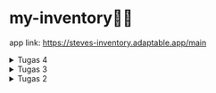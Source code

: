 # my-inventory🌻🌼
app link: https://steves-inventory.adaptable.app/main

<details>
<summary>Tugas 4</summary>

#### Implementasi Autentikasi, Session, dan Cookies pada Django
**Apa itu Django UserCreationForm, dan jelaskan apa kelebihan dan kekurangannya?**  
Django UserCreationForm adalah tool yang dapat membuat login pengguna dengan cara mengimpor authentication modul pada django. UserCreationForm ini digunakan untuk membuat user baru dalam sebuah aplikasi django dengan sebuah form. UserCreationForm juga merupakan sebuat template untuk membuat user yang memiliki tiga input, yaitu username, password1, dan password2 (yang digunakan untuk konfirmasi kata sandi). Didalamnya juga sudah terdapat authentikasi agar semua input yang diberikan oleh user adalah valid.  
Kelebihan:  
- Mudah digunakan  
- Efisiensi waktu  

Kekurangan:  
- Tampilan default yang kurang sesuai untuk pengguna  
- Terbatas untuk validasi yang kompleks

**Apa perbedaan antara autentikasi dan otorisasi dalam konteks Django, dan mengapa keduanya penting?**  
Autentikasi yaitu proses dimana Django memverifikasi seorang user adalah benar user dari aplikasi tersebut, sementara otorisasi yaitu proses dimana Django memberikan izin/menentukan izin apa yang bisa dilakukan oleh pengguna yang telah terautentikasi.  
Autentikasi dan otorisasi dalam Django sangat penting karena keduanya berperan dalam menjaga keamanan dan perlindungan data dalam aplikasi web. Dengan memadukan autentikasi dan otorisasi yang sesuai, kita dapat menjaga tingkat keamanan, mengendalikan hak akses, melindungi privasi pengguna, dan bahkan dapat mendeteksi pelaku jika terjadi suatu penyalahgunaan aplikasi.

**Apa itu cookies dalam konteks aplikasi web, dan bagaimana Django menggunakan cookies untuk mengelola data sesi pengguna?**


</details>

<details>
<summary>Tugas 3</summary>

#### Form dan Data Delivery

**Apa perbedaan antara form POST dan form GET dalam Django?**
Method GET dan POST digunakan untuk mengirim data dari client ke server dalam HTTP, tetapi perbedaan utama antara keduanya adalah bahwa method GET membawa parameter permintaan yang ditambahkan dalam string URLnya, sedangkan POST membawa parameter permintaan dalam body, yang membuatnya lebih aman dalam pengiriman data dari client ke server.  
contoh:  
GET = https://www.google.com/search?q=<b>whats+get+method</b>..  
POST = https://www.dummyweb.com/submit-form

**Apa perbedaan utama antara XML, JSON, dan HTML dalam konteks pengiriman data?**
* **XML**  
XML adalah markup language yang diguankan untuk menyimpan dan mengirimkan data. XML didefinisikan sebagai aturan untuk mengubah dokumen menjadi sebuah kode yang dapat dibaca oleh mesin dan juga manusia. XML memiliki fleksibilitas yang tinggi karena dapat digunakan untuk mendefinisikan tipe data yang bebas. XML menggunakan sintaks yang berbasis tag dengan elemen yang diapit oleh tanda kurung sudut (<>).  

* **JSON**  
Berbeda dari XML, JSON merupakan format file berbasis teks yang mudah dibaca oleh manusia yang umumnya digunakan dalam proses pertukaran data antara server dan client. JSON menggunakan sintaksis yang berbasis objek dengan pasangan nama-nilai yang diapit oleh kurung kurawal {} seperti dictionary pada python. JSON digunakan secara luas dalam pengembangan web untuk pertukaran data antara server dan klien.  

* **HTML**  
Sama seperti XML, HTML adalah markup language yang digunakan untuk membuat halaman website dan aplikasi web. HTML biasanya digunakan dalam pembuatan tampilan dan struktur halaman web dan memiliki aturan yang lebih terbatas dibandingkan dengan XML dan JSON. HTML menggunakan sintaksis yang mirip dengan XML, tetapi memiliki tujuan yang berbeda dan penamaan tipe data lebih terbatas.  

**Mengapa JSON sering digunakan dalam pertukaran data antara aplikasi web modern?**  
JSON sering digunakan dalam pertukaran data karena dapat mempermudah proses pertukaran data dan mengolah proses data pada web. JSON memiliki format teks yang ringan dan memiliki format data yang mudah diurai tanpa perlu menulis banyak kode dalam berbagai bahasa pemrograman yang berbeda. Hal ini menjadikan JSON sangat efisien dalam mentransfer dan menggunakan data tidak seperti pada XML.

**Jelaskan bagaimana cara kamu mengimplementasikan checklist di atas secara step-by-step**  
1.  Membuat input form untuk menambahkan objek model pada app sebelumnya.
    *   Membuat file `forms.py` untuk menyimpan forms code dengan mengimport `ModelForm`
    *   Menambahkan class `ItemForm` yang akan menerima input dari user dan ditambahkan ke model `Item`
    *   Membuat function `create_item` pada `views.py` untuk memproses hasil input yang user berikan. 
    *   Menambahkan path url `create_item` agar bisa menampilkan `create_item.html` dan menjalankan fungsi `create_item`
  
2. Menambahkan 5 fungsi views untuk melihat objek yang sudah ditambahkan dalam format HTML, XML, JSON, XML by ID, dan JSON by ID.
    *   Pada `views.py` dalam direktori `main`, import `HttpResponse` dan `Serializer` yang digunakan untuk mentranslate objek model menjadi format yang diinginkan dan ditampilkan pada web.
    *   Membuat function yang menerima input dari user, mengambil data dari model dan mengembalikan HTTP Response dengan data yang sudah diubah ke format yang diinginkan   

    ```ruby
        def show_xml(request):
    data = Item.objects.all()
    return HttpResponse(serializers.serialize("xml", data), content_type="application/xml")

    def show_json(request):
        data = Item.objects.all()
        return HttpResponse(serializers.serialize("json", data), content_type="application/json")
    ```
    *   Jika request membutuhkan `id`, masukkan parameter `id` yang dimuat pada variabel ke dalam fungsi, dan data akan difilter sesuai `id` yang dinput yang terdapat pada variable `pk` pada model.   

    ```ruby
    def show_xml_by_id(request, id):
        data = Item.objects.filter(pk=id)
        return HttpResponse(serializers.serialize("xml", data), content_type="application/xml")

    def show_json_by_id(request, id):
        data = Item.objects.filter(pk=id)
        return HttpResponse(serializers.serialize("json", data), content_type="application/json")
    ```

    *   Menampilkan isi form pada file `main.html` dengan menyisipkan code pada tag `{%block content %}`
    ```ruby
        {% for product in products %}
            <tr>
                <td>{{product.name}}</td>
                <td>{{product.price}}</td>
                <td>{{product.description}}</td>
                <td>{{product.date_added}}</td>
            </tr>
        {% endfor %}
    ```


3. Membuat routing URL untuk masing-masing views yang telah ditambahkan pada poin 2.
    *   Buat path dalam `urls.py` dalam direktori `main` untuk menampilkan respons dari function yang dibuat.  

    ```ruby
        path('xml/', show_xml, name='show_xml'), 
        path('json/', show_json, name='show_json'), 
    ```
    *   Pada request yang membutuhkan `id`, masukkan variable `id` yang akan dicari ke dalam endpoint tersebut.  

    ```ruby
        path('xml/<int:id>/', show_xml_by_id, name='show_xml_by_id'),
        path('json/<int:id>/', show_json_by_id, name='show_json_by_id'), 
    ```
**Postman**  
*<b>HTML</b>
![image](https://github.com/nadriha/my-inventory/assets/116888619/9586608a-434e-4582-9e6b-93f7dec75b56)
* <b>JSON</b>
![image](https://github.com/nadriha/my-inventory/assets/116888619/9dd8d41b-2fed-4c66-97db-54cc3fe7a16e)
* <b>XML</b>
![image](https://github.com/nadriha/my-inventory/assets/116888619/b2ebcc9d-524d-44c5-9636-bc6b1b9eb5f6)
* <b>JSON by ID</b>
![image](https://github.com/nadriha/my-inventory/assets/116888619/99bca72b-e2c2-4ede-8b23-867236d99ada)
* <b>XML by ID</b>
![image](https://github.com/nadriha/my-inventory/assets/116888619/f33b1c2d-4a90-4479-96cf-2e6908979cca)


</details>

<details>
<summary>Tugas 2</summary>

#### Implementasi Model-View-Template (MVT) pada Django
**Steps:**
1.  Membuat proyek Django baru  
    * Membuat  dierktori dengan nama aplikasi yang diinginkan dan membuat file   dependencies seperti file [requirements](/requirements.txt) yang berisi kumpulan modul/library framework yang diperlukan.  
    * Menjalankan virtual environtment dengan menjalankan perintah `env\Scripts\activate.bat`.  
    * Menginstal dependencies tersebut dengan menjalankan perintah `pip install -r requirements.txt`.  
    * Setelah menginstall dependencies tersebut, buat poyek Django dengan perintah `django-admin startproject my_inventory .`
2.  Membuat aplikasi dengan nama main pada proyek tersebut.  
    Menjalankan perintah `python manage.py startapp main`. Django akan membuat direktori [main](/main) yang merupakan sebuah direktori aplikasi untuk mengkonfigurasi fungsionalitas pada aplikasi tersebut. Pada direktori tersebut juga terdapat file-file seperti  `models.py`, `views.py`, `urls.py`, dsb.
3.  Melakukan routing pada proyek agar dapat menjalankan aplikasi main.
    Agar dapat menjalankan aplikasi main, dalam `settings.py` tedapat variable `INSTALLED_APPS` dan tambahkan `main` ke dalam isi list tersebut. Hal tersebut berfungsi untuk mengakses model, tampilan, fungsi, dll pada aplikasi `main`
4.  Membuat model pada aplikasi main dengan nama Item dan memiliki atribut.  
    *  File `models.py` dalam direktori main membuat model `Item` yang menerapkan `models.Model` yang merupakan kelas dasar untuk mendefinisikan model pada Django.
    * Pada class tersebut, tambahkan atribut-atribut seperti `name`, `amount`, dan `description`
    * Sertakan pula tipe data yang ssesuai seperti `CharField`, `IntegerField`, dan `TextField`.
    * Agar perubahan pada model dapat dideteksi dalam proyek, jalankan `python manage.py makemigrations` untuk mekciptakan perubahan model.
    * Jalankan perintah `python manage.py migrate` untuk mengimplementasikan perubahan model tersebut.
5.  Membuat sebuah fungsi pada views.py untuk dikembalikan ke dalam sebuah template HTML
    * Tambahkan kode `from django.shortcuts import render` pada file `views.py` dalam folder `main`. kode tersebut berguna untuk me-render tampilan HTML menggunakan data yang ada
    * Membuat fungsi `show_main` pada `views.py` yang menerima parameter `request`
    * Tambahkan variable berupa directory berisi data yang akan diteruskan ke tampilan HTML
    * Fungsi `show_main` tersebut mereturn fungsi render yang meneruskan 3 argumen, yaitu `request`, `main.html`(nama file html yang menjadi target untuk merender data tersebut), dan `context`.
6.  Membuat sebuah routing pada `urls.py` aplikasi main untuk memetakan fungsi yang telah dibuat pada `views.py`.
    * Membuat file `urls.py` dalam folder `main`
    * Mengimport `path` dari library `django.urls` dan fungsi `show_main` dari file views.py yang berada di main.
    * Tambahkan variable `urlpatterns` yang berbentuk list.
    * Tambahkan pola URL menggunakan fungsi `path` 
    * Pada parameter fungsi path,  masukan fungsi `show_main` yang sudah di import pada fungsi tersebut.
7.  Melakukan deployment ke Adaptable terhadap aplikasi yang sudah dibuat.
    * Sign in Adaptable menggunakan GitHub, dan sambungkan repository
    * Pilih repository yag akan dibuat menjadi web
    * Pilih `Python App Template` sebagai template deployment dan `PostgreSQL`sebagai tipe basis data yang akan digunakan.
    * Sesuaikan python yang digunakan pada perangkat
    * Tambahkan `Start Command` yang berisi dengan perintah `python manage.py migrate && gunicorn my_inventory.wsgi`
    * Ceklis `HTTP Listener on PORT`
    * Klik `Deploy App`

**Bagan yang berisi request client ke web aplikasi berbasis Django**
![bagan-django](https://github.com/nadriha/my-inventory/assets/116888619/caa929ae-6fe5-4845-a346-6f64004d2dc4)

Pada bagan tersebut dilihat bahwa request datang dari user yang ditangkap oleh `urls.py`. Kemudian oleh `urls.py` diteruskan ke `views.py` yang akan memproses request tersebut. `views.py` meminta `models.py` mengakses database untuk mengambil data dan akan dikembalikan lagi ke `models.py` dan diteruskan lagi ke `views.py`. Data yang sudah didapat dari `views.py` render oleh `template` dan diberikan lagi ke `views.py` untuk menjadi response kepada user.

**Mengapa kita menggunakan virtual environment? Apakah kita tetap dapat membuat aplikasi web berbasis Django tanpa menggunakan virtual environment?**  
Kita tetap dapat membuat aplikasi web berbasis Django tanpa menggunakan virtual environment, tetapi dianjurkan untuk menggunakan virtual environment karena dengan menggunakan virtual environment, kita membuat lingkungan yang terisolasi yang tidak saling terkait dan dapat diaktifkan atau dinonaktifkan sesuai kebutuhan. Hal tersebut bisa digunakan untuk mengelola dependencies proyek secara terpisah dan memungkinkan menggunakan versi Django dan Python yang berbeda.

**Jelaskan apakah itu MVC, MVT, MVVM dan perbedaan dari ketiganya.**
* **MVC(Model-View-Controller)**
Membagi kode aplikasi dibagi menjadi 3 komponen, yaitu untuk 
a. Model: Komponen untuk menyimpan data aplikasi, tidak ada kaitannya dengan tampilan aplikasi. Model berfungsi untuk komunikasi dengan database dan jaringan.  
b. View: Komoponen untuk membuat UI yang mengatur tampilan dari data yang diterima dari Model.  
c. Controller: Penghubung antara View dan Model. Mengandung logika dari aplikasi.
* **MVT (Model-View-Template)**
Sama seperti MVC, kode dibagi aplikasi dibagi menjadi 3 komponen, yaitu  
a. Model: Tempat untuk data seperti dalam MVC.  
b. View: Komponen untuk membuat tampilan, sama seperti dalam MVC.    
c. Template: Komponen untuk mengatur bagaimana data ditampilkan di tampilan.
Mirip dengan MVC tetapi perbedaan terdapat komponen `Template` yang berperan sebagai komponen untuk menampilkan page content dan biasanya berisi kode HTML yang merender data.
* **MVVM (Model-View-ViewModel)**  
Sama juga seperti MVC, kode dibagi aplikasi dibagi menjadi 3 komponen, yaitu  
a. Model: Komponen ini berfungsi sebagai tempat untuk data aplikasi  
b. View: Kode yang akan ditampilkan pada layar aplikasi, memberi tahu ViewModel tentang input dari pengguna, dan tidak ada logika aplikasi di dalam komponen ini.  
c. ViewModel: Perantara antara Model Dan View. Komponen ini menyediakan dan menjaga koneksi aliran data dan memastikan jika data berubah pada model, maka tampilan juga diperbaharui.  
Perbedaan terdapat pada ViewModel yang hanya menjadi jembatan antara Model dan View

</details>

